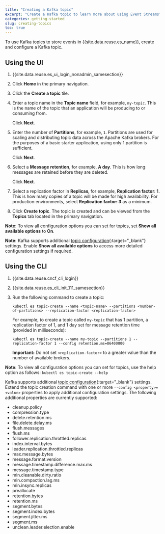 ```yaml
---
title: "Creating a Kafka topic"
excerpt: "Create a Kafka topic to learn more about using Event Streams"
categories: getting-started
slug: creating-topics
toc: true
---
```


To use Kafka topics to store events in {{site.data.reuse.es_name}}, create and configure a Kafka topic.

## Using the UI

1. {{site.data.reuse.es_ui_login_nonadmin_samesection}}
2. Click **Home** in the primary navigation.
3. Click the **Create a topic** tile.
4. Enter a topic name in the **Topic name** field, for example, `my-topic`.
   This is the name of the topic that an application will be producing to or consuming from.

   Click **Next**.
5. Enter the number of **Partitions**, for example, `1`.
   Partitions are used for scaling and distributing topic data across the Apache Kafka brokers.
   For the purposes of a basic starter application, using only 1 partition is sufficient.

   Click **Next**.
6. Select a **Message retention**,  for example,  **A day**.
   This is how long messages are retained before they are deleted.

   Click **Next**.
7. Select a replication factor in **Replicas**,  for example, **Replication factor: 1**.
   This is how many copies of a topic will be made for high availability. For production environments, select **Replication factor: 3** as a minimum.

8. Click **Create topic**. The topic is created and can be viewed from the **Topics** tab located in the primary navigation.

**Note:** To view all configuration options you can set for topics, set **Show all available options** to **On**.

**Note:** Kafka supports additional [topic configuration](https://kafka.apache.org/documentation/#topicconfigs){:target="_blank"} settings. Enable **Show all available options** to access more detailed configuration settings if required.

## Using the CLI

1. {{site.data.reuse.cncf_cli_login}}

2. {{site.data.reuse.es_cli_init_111_samesection}}

3. Run the following command to create a topic:

   `kubectl es topic-create --name <topic-name> --partitions <number-of-partitions> --replication-factor <replication-factor>`

   For example, to create a topic called `my-topic` that has 1 partition, a replication factor of 1, and 1 day set for message retention time (provided in milliseconds):

   `kubectl es topic-create --name my-topic --partitions 1 --replication-factor 1 --config retention.ms=86400000`

   **Important:** Do not set `<replication-factor>` to a greater value than the number of available brokers.


**Note:** To view all configuration options you can set for topics, use the help option as follows: `kubectl es topic-create --help`

Kafka supports additional [topic configuration](https://kafka.apache.org/documentation/#topicconfigs){:target="_blank"} settings. Extend the topic creation command with one or more `--config <property>=<value>` properties to apply additional configuration settings. The following additional properties are currently supported:

* cleanup.policy
* compression.type
* delete.retention.ms
* file.delete.delay.ms
* flush.messages
* flush.ms
* follower.replication.throttled.replicas
* index.interval.bytes
* leader.replication.throttled.replicas
* max.message.bytes
* message.format.version
* message.timestamp.difference.max.ms
* message.timestamp.type
* min.cleanable.dirty.ratio
* min.compaction.lag.ms
* min.insync.replicas
* preallocate
* retention.bytes
* retention.ms
* segment.bytes
* segment.index.bytes
* segment.jitter.ms
* segment.ms
* unclean.leader.election.enable
